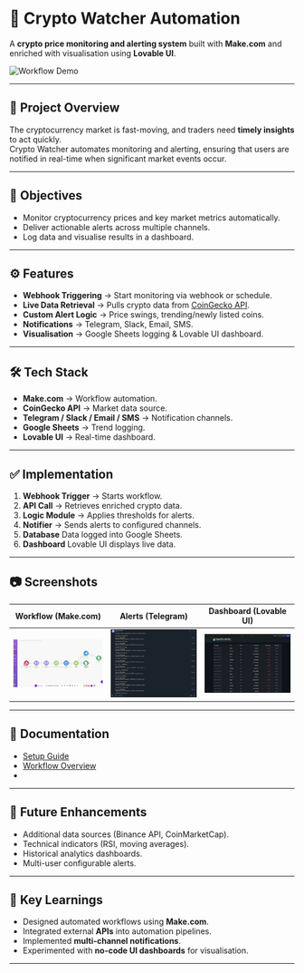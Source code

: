 # 🚀 Crypto Watcher Automation

A **crypto price monitoring and alerting system** built with **Make.com** and enriched with visualisation using **Lovable UI**.  

![Workflow Demo](crypto_alert.gif)  

---

## 🔎 Project Overview  

The cryptocurrency market is fast-moving, and traders need **timely insights** to act quickly.  
Crypto Watcher automates monitoring and alerting, ensuring that users are notified in real-time when significant market events occur.  

---

## 🎯 Objectives  

- Monitor cryptocurrency prices and key market metrics automatically.  
- Deliver actionable alerts across multiple channels.  
- Log data and visualise results in a dashboard.  

---

## ⚙️ Features  

- **Webhook Triggering** → Start monitoring via webhook or schedule.  
- **Live Data Retrieval** → Pulls crypto data from [CoinGecko API](https://www.coingecko.com/en/api).  
- **Custom Alert Logic** → Price swings, trending/newly listed coins.  
- **Notifications** → Telegram, Slack, Email, SMS.  
- **Visualisation** → Google Sheets logging & Lovable UI dashboard.  

---

## 🛠️ Tech Stack  

- **Make.com** → Workflow automation.  
- **CoinGecko API** → Market data source.  
- **Telegram / Slack / Email / SMS** → Notification channels.  
- **Google Sheets** → Trend logging.  
- **Lovable UI** → Real-time dashboard.  

---

## ✅ Implementation  

1. **Webhook Trigger** → Starts workflow.  
2. **API Call** → Retrieves enriched crypto data.  
3. **Logic Module** → Applies thresholds for alerts.  
4. **Notifier** → Sends alerts to configured channels.  
5. **Database** Data logged into Google Sheets.  
6. **Dashboard** Lovable UI displays live data.  

---

## 📷 Screenshots  

| Workflow (Make.com) | Alerts (Telegram) | Dashboard (Lovable UI) |
|---------------------|--------------------|-------------------------|
| ![](make_interface.png) | ![](telegram_interface.png) | ![](lovable_interface.png) |  

---

## 📄 Documentation  

- [Setup Guide](docs/setup.md)  
- [Workflow Overview](docs/workflow-overview.md)  
-  

---

## 🚧 Future Enhancements  

- Additional data sources (Binance API, CoinMarketCap).  
- Technical indicators (RSI, moving averages).  
- Historical analytics dashboards.  
- Multi-user configurable alerts.  

---

## 📌 Key Learnings  

- Designed automated workflows using **Make.com**.  
- Integrated external **APIs** into automation pipelines.  
- Implemented **multi-channel notifications**.  
- Experimented with **no-code UI dashboards** for visualisation.  

---
